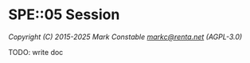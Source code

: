 # SPE::05 Session

_Copyright (C) 2015-2025 Mark Constable <markc@renta.net> (AGPL-3.0)_

TODO: write doc
